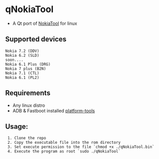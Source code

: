 # qNokiaTool

- A Qt port of [NokiaTool](https://github.com/RaghuVarma331/Nokia-Tool) for linux

## Supported devices
    Nokia 7.2 (DDV)
    Nokia 6.2 (SLD)
    soon....
    Nokia 6.1 Plus (DRG)
    Nokia 7 plus (B2N)
    Nokia 7.1 (CTL)
    Nokia 6.1 (PL2)
    
## Requirements
- Any linux distro 
- ADB & Fastboot installed [platform-tools](https://dl.google.com/android/repository/platform-tools_r29.0.6-linux.zip)

## Usage:
     1. Clone the repo
     2. Copy the executable file into the rom directory
     3. Set execute permission to the file `chmod +x ./qNokiaTool.bin`
     4. Execute the program as root `sudo ./qNokiaTool`
